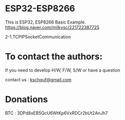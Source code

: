 # ESP32-ESP8266

   This is ESP32, ESP8266 Basic Example. 
   https://blog.naver.com/milkysc/221722387725
   
   2-1.TCPIPSocketCommunication

# To contact the authors:

If you need to develop H/W, F/W, S/W or have a question

contact us : kschquf@gmail.com


# Donations

BTC : 3DPd8xEB5QcU6WtKp6VxRDCr2bUt2AnJh7
